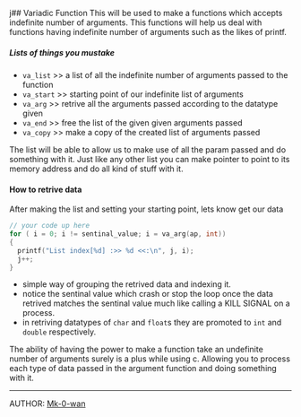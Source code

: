 j## Variadic Function
This will be used to make a functions which accepts indefinite number of arguments.
This functions will help us deal with functions having indefinite number of arguments such as the likes of printf.

##### Lists of things you mustake
* `va_list` >> a list of all the indefinite number of arguments passed to the function
* `va_start` >> starting point of our indefinite list of arguments
* `va_arg` >> retrive all the arguments passed according to the datatype given
* `va_end` >> free the list of the given given arguments passed
* `va_copy` >> make a copy of the created list of arguments passed

The list will be able to allow us to make use of all the param passed and do something with it.
Just like any other list you can make pointer to point to its memory address and do all kind of stuff with it.

#### How to retrive data
After making the list and setting your starting point, lets know get our data
```c
// your code up here
for ( i = 0; i != sentinal_value; i = va_arg(ap, int))
{
  printf("List index[%d] :>> %d <<:\n", j, i);
  j++;
}
```
* simple way of grouping the retrived data and indexing it.
* notice the sentinal value which crash or stop the loop once the data retrived matches the sentinal value
much like calling a KILL SIGNAL on a process.
* in retriving datatypes of `char` and `float`s they are promoted to `int` and `double` respectively.

The ability of having the power to make a function take an undefinite number of arguments surely is a plus while using c.
Allowing you to process each type of data passed in the argument function and doing something with it.

__________________________________________________________________________________________________________________________
AUTHOR: [Mk-0-wan](https://github.com/Mk-0-wan/)
